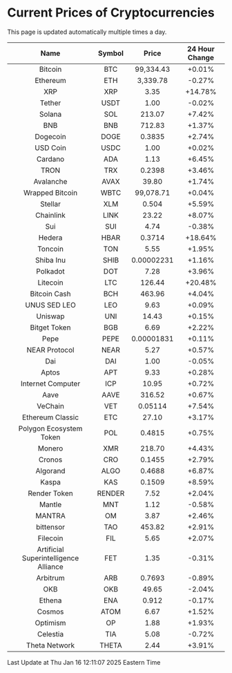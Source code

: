 # Current Prices of Cryptocurrencies
This page is updated automatically multiple times a day.

| Name | Symbol | Price | 24 Hour Change |
| :---: |:---:| :---: | :---: |
| Bitcoin | BTC | 99,334.43 | +0.01% |
| Ethereum | ETH | 3,339.78 | -0.27% |
| XRP | XRP | 3.35 | +14.78% |
| Tether | USDT | 1.00 | -0.02% |
| Solana | SOL | 213.07 | +7.42% |
| BNB | BNB | 712.83 | +1.37% |
| Dogecoin | DOGE | 0.3835 | +2.74% |
| USD Coin | USDC | 1.00 | +0.02% |
| Cardano | ADA | 1.13 | +6.45% |
| TRON | TRX | 0.2398 | +3.46% |
| Avalanche | AVAX | 39.80 | +1.74% |
| Wrapped Bitcoin | WBTC | 99,078.71 | +0.04% |
| Stellar | XLM | 0.504 | +5.59% |
| Chainlink | LINK | 23.22 | +8.07% |
| Sui | SUI | 4.74 | -0.38% |
| Hedera | HBAR | 0.3714 | +18.64% |
| Toncoin | TON | 5.55 | +1.95% |
| Shiba Inu | SHIB | 0.00002231 | +1.16% |
| Polkadot | DOT | 7.28 | +3.96% |
| Litecoin | LTC | 126.44 | +20.48% |
| Bitcoin Cash | BCH | 463.96 | +4.04% |
| UNUS SED LEO | LEO | 9.63 | +0.09% |
| Uniswap | UNI | 14.43 | +0.15% |
| Bitget Token | BGB | 6.69 | +2.22% |
| Pepe | PEPE | 0.00001831 | +0.11% |
| NEAR Protocol | NEAR | 5.27 | +0.57% |
| Dai | DAI | 1.00 | -0.05% |
| Aptos | APT | 9.33 | +0.28% |
| Internet Computer | ICP | 10.95 | +0.72% |
| Aave | AAVE | 316.52 | +0.67% |
| VeChain | VET | 0.05114 | +7.54% |
| Ethereum Classic | ETC | 27.10 | +3.17% |
| Polygon Ecosystem Token | POL | 0.4815 | +0.75% |
| Monero | XMR | 218.70 | +4.43% |
| Cronos | CRO | 0.1455 | +2.79% |
| Algorand | ALGO | 0.4688 | +6.87% |
| Kaspa | KAS | 0.1509 | +8.59% |
| Render Token | RENDER | 7.52 | +2.04% |
| Mantle | MNT | 1.12 | -0.58% |
| MANTRA | OM | 3.87 | +2.46% |
| bittensor | TAO | 453.82 | +2.91% |
| Filecoin | FIL | 5.65 | +2.07% |
| Artificial Superintelligence Alliance | FET | 1.35 | -0.31% |
| Arbitrum | ARB | 0.7693 | -0.89% |
| OKB | OKB | 49.65 | -2.04% |
| Ethena | ENA | 0.912 | -0.17% |
| Cosmos | ATOM | 6.67 | +1.52% |
| Optimism | OP | 1.88 | +1.93% |
| Celestia | TIA | 5.08 | -0.72% |
| Theta Network | THETA | 2.44 | +3.91% |

Last Update at Thu Jan 16 12:11:07 2025 Eastern Time